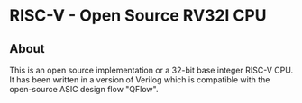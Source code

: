 # RISC-V - Open Source RV32I CPU
## About
This is an open source implementation or a 32-bit base integer RISC-V CPU.  It has been written in a version of Verilog which is compatible with the open-source ASIC design flow "QFlow".
